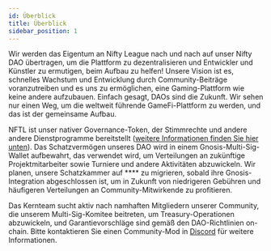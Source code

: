 ```yaml
---
id: Überblick
title: Überblick
sidebar_position: 1
---
```


Wir werden das Eigentum an Nifty League nach und nach auf unser Nifty DAO übertragen, um die Plattform zu dezentralisieren und Entwickler und Künstler zu ermutigen, beim Aufbau zu helfen! Unsere Vision ist es, schnelles Wachstum und Entwicklung durch Community-Beiträge voranzutreiben und es uns zu ermöglichen, eine Gaming-Plattform wie keine andere aufzubauen. Einfach gesagt, DAOs sind die Zukunft. Wir sehen nur einen Weg, um die weltweit führende GameFi-Plattform zu werden, und das ist der gemeinsame Aufbau.

NFTL ist unser nativer Governance-Token, der Stimmrechte und andere andere Dienstprogramme bereitstellt ([weitere Informationen finden Sie hier unten](https://nifty-league.com/about#nftl)). Das Schatzvermögen unseres DAO wird in einem Gnosis-Multi-Sig-Wallet aufbewahrt, das verwendet wird, um Verteilungen an zukünftige Projektmitarbeiter sowie Turniere und andere Aktivitäten abzuwickeln. Wir planen, unsere Schatzkammer auf **** zu migrieren, sobald ihre Gnosis-Integration abgeschlossen ist, um in Zukunft von niedrigeren Gebühren und häufigeren Verteilungen an Community-Mitwirkende zu profitieren.

Das Kernteam sucht aktiv nach namhaften Mitgliedern unserer Community, die unserem Multi-Sig-Komitee beitreten, um Treasury-Operationen abzuwickeln, und Garantievorschläge sind gemäß den DAO-Richtlinien on-chain. Bitte kontaktieren Sie einen Community-Mod in [Discord](https://discord.gg/niftyleague) für weitere Informationen.

